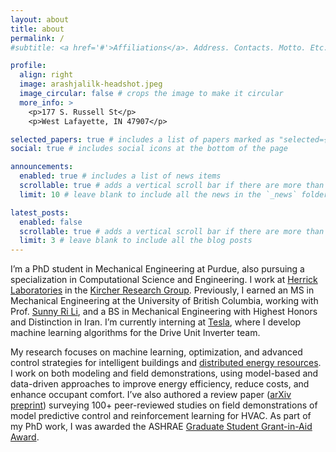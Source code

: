 ```yaml
---
layout: about
title: about
permalink: /
#subtitle: <a href='#'>Affiliations</a>. Address. Contacts. Motto. Etc.

profile:
  align: right
  image: arashjalilk-headshot.jpeg
  image_circular: false # crops the image to make it circular
  more_info: >
    <p>177 S. Russell St</p>
    <p>West Lafayette, IN 47907</p>

selected_papers: true # includes a list of papers marked as "selected={true}"
social: true # includes social icons at the bottom of the page

announcements:
  enabled: true # includes a list of news items
  scrollable: true # adds a vertical scroll bar if there are more than 3 news items
  limit: 10 # leave blank to include all the news in the `_news` folder

latest_posts:
  enabled: false
  scrollable: true # adds a vertical scroll bar if there are more than 3 new posts items
  limit: 3 # leave blank to include all the blog posts
---
```


I’m a PhD student in Mechanical Engineering at Purdue, also pursuing a specialization in Computational Science and Engineering. I work at [Herrick Laboratories](https://engineering.purdue.edu/Herrick) in the [Kircher Research Group](https://kevinjkircher.com/). Previously, I earned an MS in Mechanical Engineering at the University of British Columbia, working with Prof. [Sunny Ri Li](https://scholar.google.com/citations?user=mgUDmT8AAAAJ&hl=en), and a BS in Mechanical Engineering with Highest Honors and Distinction in Iran. I’m currently interning at [Tesla](https://www.tesla.com/), where I develop machine learning algorithms for the Drive Unit Inverter team.

My research focuses on machine learning, optimization, and advanced control strategies for intelligent buildings and [distributed energy resources](https://kevinjkircher.com/distributed-energy-resources/). I work on both modeling and field demonstrations, using model-based and data-driven approaches to improve energy efficiency, reduce costs, and enhance occupant comfort. I’ve also authored a review paper ([arXiv preprint](https://arxiv.org/abs/2503.05022)) surveying 100+ peer-reviewed studies on field demonstrations of model predictive control and reinforcement learning for HVAC. As part of my PhD work, I was awarded the ASHRAE [Graduate Student Grant-in-Aid Award](https://www.ashrae.org/communities/student-zone/scholarships-and-grants/graduate-student-grant-in-aid-award-program#:~:text=It%20is%20awarded%20once%20each,amount%20of%20up%20to%20%2410%2C000.).

<!--
Before my PhD, I earned an MS in Mechanical Engineering at the University of British Columbia, where I worked with Prof. [Sunny Ri Li](https://scholar.google.com/citations?user=mgUDmT8AAAAJ&hl=en). My thesis -- "[Mixing gaseous hydrogen into natural gas distribution pipelines](https://open.library.ubc.ca/soa/cIRcle/collections/ubctheses/24/items/1.0437514)" -- supported Canada's [Net-Zero Emissions Accountability Act](https://www.canada.ca/en/services/environment/weather/climatechange/climate-plan/net-zero-emissions-2050.html). This work led to a publication in the [International Journal of Hydrogen Energy](https://doi.org/10.1016/j.ijhydene.2023.11.038) and three conference presentations. I received the Best Presentation Award (CSME 2022) and Best Paper Award (CSME 2023). I previously completed a BS in Mechanical Engineering with Highest Honors and Distinction in Iran.

For more, feel free to check out my <b>[CV](https://arashjkh.github.io/files/CV_Arash_Jalil_Khabbazi.pdf)</b>.
-->
